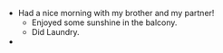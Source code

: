 - Had a nice morning with my brother and my partner!
	- Enjoyed some sunshine in the balcony.
	- Did Laundry.
-